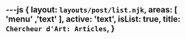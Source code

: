 ---js
{
  layout: `layouts/post/list.njk`,
  areas:  [ 'menu' ,'text' ],
  active: 'text',
  isList: true,
  title:  `Chercheur d'Art: Articles`,
}
---
